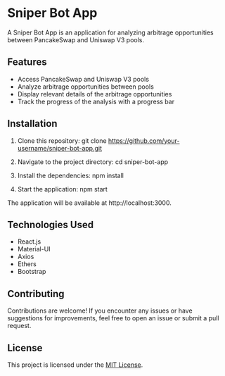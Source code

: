 # Sniper Bot App

A Sniper Bot App is an application for analyzing arbitrage opportunities between PancakeSwap and Uniswap V3 pools.

## Features

- Access PancakeSwap and Uniswap V3 pools
- Analyze arbitrage opportunities between pools
- Display relevant details of the arbitrage opportunities
- Track the progress of the analysis with a progress bar

## Installation

1. Clone this repository:
   git clone https://github.com/your-username/sniper-bot-app.git

2. Navigate to the project directory:
   cd sniper-bot-app

3. Install the dependencies:
   npm install

4. Start the application:
   npm start

The application will be available at http://localhost:3000.

## Technologies Used

- React.js
- Material-UI
- Axios
- Ethers
- Bootstrap

## Contributing

Contributions are welcome! If you encounter any issues or have suggestions for improvements, feel free to open an issue or submit a pull request.

## License

This project is licensed under the [MIT License](https://opensource.org/licenses/MIT).
